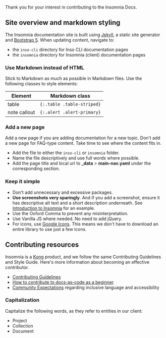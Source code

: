 Thank you for your interest in contributing to the Insomnia Docs.

## Site overview and markdown styling

The Insomnia documentation site is built using [Jekyll](https://jekyllrb.com/), a static site generator and [Bootstrap 5](https://getbootstrap.com/docs/5.0/getting-started/introduction/). When updating content, navigate to:

* the `inso-cli` directory for Inso CLI documentation pages
* the `insomnia` directory for Insomnia (client) documentation pages

### Use Markdown instead of HTML

Stick to Markdown as much as possible in Markdown files. Use the following classes to style elements:

Element | Markdown class
------- | --------------
table | `{:.table .table-striped}`
note callout | `{:.alert .alert-primary}`

### Add a new page

Add a new page if you are adding documentation for a new topic. Don't add a new page for FAQ-type content. Take time to see where the content fits in. 

* Add the file to either the `inso-cli` or `insomnia` folder. 
* Name the file descriptively and use full words where possible. 
* Add the page title and local url to **_data** > **main-nav.yaml** under the corresponding section. 

### Keep it simple

* Don't add unnecessary and excessive packages. 
* **Use screenshots very sparingly**. And if you add a screenshot, ensure it has descriptive alt text and a short description underneath. See [Introduction to Insomnia](/insomnia/get-started) for an example.  
* Use the Oxford Comma to prevent any misinterpretation. 
* Use Vanilla JS where needed. No need to add jQuery. 
* For icons, use [Google Icons](https://fonts.google.com/icons). This means we don't have to download an entire library to use just a few icons. 

## Contributing resources

Insomnia is a [Kong](https://konghq.com/) product, and we follow the same Contributing Guidelines and Style Guide. Here's more information about becoming an effective contributor. 

* [Contributing Guidelines](https://docs.konghq.com/contributing/)
* [How to contribute to docs-as-code as a beginner](https://docs.konghq.com/contributing/community/#how-to-contribute-to-docs-as-code-as-a-beginner)
* [Community Expectations](https://docs.konghq.com/contributing/community-expectations/) regarding inclusive language and accessibility

### Capitalization

Capitalize the following words, as they refer to entities in our client:

* Project
* Collection
* Document
